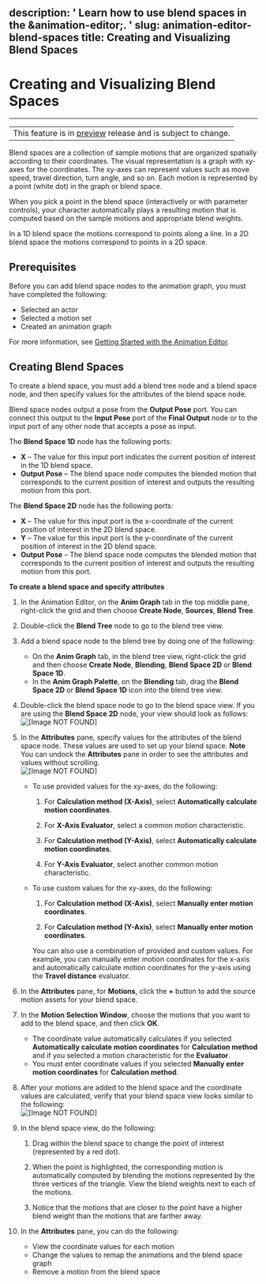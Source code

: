 description: ' Learn how to use blend spaces in the &animation-editor;. '
slug: animation-editor-blend-spaces
title: Creating and Visualizing Blend Spaces
---
# Creating and Visualizing Blend Spaces<a name="animation-editor-blend-spaces"></a>


****  

|  | 
| --- |
| This feature is in [preview](https://docs.aws.amazon.com/lumberyard/latest/userguide/ly-glos-chap.html#preview) release and is subject to change\.  | 

Blend spaces are a collection of sample motions that are organized spatially according to their coordinates\. The visual representation is a graph with xy\-axes for the coordinates\. The xy\-axes can represent values such as move speed, travel direction, turn angle, and so on\. Each motion is represented by a point \(white dot\) in the graph or blend space\.

When you pick a point in the blend space \(interactively or with parameter controls\), your character automatically plays a resulting motion that is computed based on the sample motions and appropriate blend weights\.

In a 1D blend space the motions correspond to points along a line\. In a 2D blend space the motions correspond to points in a 2D space\.

## Prerequisites<a name="animation-editor-blend-spaces-prerequisites"></a>

Before you can add blend space nodes to the animation graph, you must have completed the following:
+ Selected an actor
+ Selected a motion set
+ Created an animation graph

For more information, see [Getting Started with the Animation Editor](animation-editor-quick-start.md)\.

## Creating Blend Spaces<a name="animation-editor-create-blend-spaces"></a>

To create a blend space, you must add a blend tree node and a blend space node, and then specify values for the attributes of the blend space node\.

Blend space nodes output a pose from the **Output Pose** port\. You can connect this output to the **Input Pose** port of the **Final Output** node or to the input port of any other node that accepts a pose as input\.

The **Blend Space 1D** node has the following ports:
+ **X** – The value for this input port indicates the current position of interest in the 1D blend space\.
+ **Output Pose** – The blend space node computes the blended motion that corresponds to the current position of interest and outputs the resulting motion from this port\.

The **Blend Space 2D** node has the following ports:
+ **X** – The value for this input port is the x\-coordinate of the current position of interest in the 2D blend space\.
+ **Y** – The value for this input port is the y\-coordinate of the current position of interest in the 2D blend space\.
+ **Output Pose** – The blend space node computes the blended motion that corresponds to the current position of interest and outputs the resulting motion from this port\.

**To create a blend space and specify attributes**

1. In the Animation Editor, on the **Anim Graph** tab in the top middle pane, right\-click the grid and then choose **Create Node**, **Sources**, **Blend Tree**\.

1. Double\-click the **Blend Tree** node to go to the blend tree view\.

1. Add a blend space node to the blend tree by doing one of the following:
   + On the **Anim Graph** tab, in the blend tree view, right\-click the grid and then choose **Create Node**, **Blending**, **Blend Space 2D** or **Blend Space 1D**\.
   + In the **Anim Graph Palette**, on the **Blending** tab, drag the **Blend Space 2D** or **Blend Space 1D** icon into the blend tree view\.

1. Double\-click the blend space node to go to the blend space view\. If you are using the **Blend Space 2D** node, your view should look as follows:  
![\[Image NOT FOUND\]](/images/actor-animation/blend-space-2d-node-view.png)

1. In the **Attributes** pane, specify values for the attributes of the blend space node\. These values are used to set up your blend space\.
**Note**  
You can undock the **Attributes** pane in order to see the attributes and values without scrolling\.  
![\[Image NOT FOUND\]](/images/actor-animation/animation-editor-attributes-pane.png)
   + To use provided values for the xy\-axes, do the following:

     1. For **Calculation method \(X\-Axis\)**, select **Automatically calculate motion coordinates**\.

     1. For **X\-Axis Evaluator**, select a common motion characteristic\.

     1. For **Calculation method \(Y\-Axis\)**, select **Automatically calculate motion coordinates**\.

     1. For **Y\-Axis Evaluator**, select another common motion characteristic\.
   + To use custom values for the xy\-axes, do the following:

     1. For **Calculation method \(X\-Axis\)**, select **Manually enter motion coordinates**\.

     1. For **Calculation method \(Y\-Axis\)**, select **Manually enter motion coordinates**\.

     You can also use a combination of provided and custom values\. For example, you can manually enter motion coordinates for the x\-axis and automatically calculate motion coordinates for the y\-axis using the **Travel distance** evaluator\.

1. In the **Attributes** pane, for **Motions**, click the **\+** button to add the source motion assets for your blend space\.

1. In the **Motion Selection Window**, choose the motions that you want to add to the blend space, and then click **OK**\.
   + The coordinate value automatically calculates if you selected **Automatically calculate motion coordinates** for **Calculation method** and if you selected a motion characteristic for the **Evaluator**\.
   + You must enter coordinate values if you selected **Manually enter motion coordinates** for **Calculation method**\.

1. After your motions are added to the blend space and the coordinate values are calculated, verify that your blend space view looks similar to the following:  
![\[Image NOT FOUND\]](/images/actor-animation/animation-editor-blend-space-example.png)

1. In the blend space view, do the following:

   1. Drag within the blend space to change the point of interest \(represented by a red dot\)\.

   1. When the point is highlighted, the corresponding motion is automatically computed by blending the motions represented by the three vertices of the triangle\. View the blend weights next to each of the motions\.

   1. Notice that the motions that are closer to the point have a higher blend weight than the motions that are farther away\.

1. In the **Attributes** pane, you can do the following:
   + View the coordinate values for each motion
   + Change the values to remap the animations and the blend space graph
   + Remove a motion from the blend space